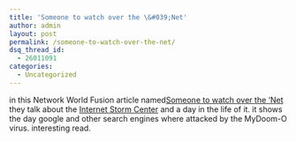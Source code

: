 ```yaml
---
title: 'Someone to watch over the \&#039;Net'
author: admin
layout: post
permalink: /someone-to-watch-over-the-net/
dsq_thread_id:
  - 26011091
categories:
  - Uncategorized
---
```

in this Network World Fusion article named[Someone to watch over the &#8216;Net][1] they talk about the [Internet Storm Center][2] and a day in the life of it. it shows the day google and other search engines where attacked by the MyDoom-O virus. interesting read.

 [1]: http://www.nwfusion.com/research/2004/090604sans.html
 [2]: http://isc.sans.org//index.php
